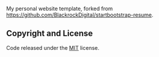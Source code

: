My personal website template, forked from https://github.com/BlackrockDigital/startbootstrap-resume.

## Copyright and License
Code released under the [MIT](https://github.com/BlackrockDigital/startbootstrap-resume/blob/gh-pages/LICENSE) license.
